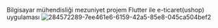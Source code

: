 Bilgisayar mühendisliği mezuniyet projem
Flutter ile e-ticaret(ushop) uygulaması
![284572289-7ee461e6-6159-42a5-85e8-045ca504bef2](https://github.com/yagmurkyaa/ushopeapplication/assets/101890851/4a346d75-ff6b-4678-aee2-471158b61c1c )
